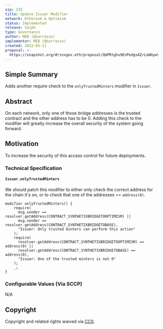 ```yaml
---
sip: 235
title: Update Issuer Modifier
network: Ethereum & Optimism
status: Implemented
release: Saiph
type: Governance
author: MEB (@barrasso)
implementor: MEB (@barrasso)
created: 2022-05-11
proposal: >-
  https://snapshot.org/#/snxgov.eth/proposal/QmPRtghu9EnPedgsAZrLoWGyw9PiNkjjvCowox68LFh2wh
---
```


## Simple Summary

<!--"If you can't explain it simply, you don't understand it well enough." Simply describe the outcome the proposed changes intends to achieve. This should be non-technical and accessible to a casual community member.-->

Adds another require check to the `onlyTrustedMinters` modifier in `Issuer`.

## Abstract

<!--A short (~200 word) description of the proposed change, the abstract should clearly describe the proposed change. This is what *will* be done if the SIP is implemented, not *why* it should be done or *how* it will be done. If the SIP proposes deploying a new contract, write, "We propose to deploy a new contract that will do x".-->

On each network, only one of those bridge addresses is the trusted contract and the other address has to be 0. Adding this check to the modifier will greatly increase the overall security of the system going forward.

## Motivation

<!--This is where you explain the reasoning behind how you propose to solve the problem. Why did you propose to implement the change in this way, what were the considerations and trade-offs? The rationale fleshes out what motivated the design and why particular design decisions were made. It should describe alternate designs that were considered and related work. The rationale may also provide evidence of consensus within the community, and should discuss important objections or concerns raised during discussion.-->

To increase the security of this access control for future deployments.

### Technical Specification

#### `Issuer.onlyTrustedMinters`

We should patch this modifier to either only check the correct address for the chain it's on, or to check that one of the addresses == `address(0)`.

```
modifier onlyTrustedMinters() {
    require(
      msg.sender == resolver.getAddress(CONTRACT_SYNTHETIXBRIDGETOOPTIMISM) ||
      msg.sender == resolver.getAddress(CONTRACT_SYNTHETIXBRIDGETOBASE),
      "Issuer: Only trusted minters can perform this action"
    );
    require(
      resolver.getAddress(CONTRACT_SYNTHETIXBRIDGETOOPTIMISM) == address(0) ||
      resolver.getAddress(CONTRACT_SYNTHETIXBRIDGETOBASE) == address(0),
      "Issuer: One of the trusted minters is not 0"
    );
    _;
}
```

### Configurable Values (Via SCCP)

N/A

## Copyright

Copyright and related rights waived via [CC0](https://creativecommons.org/publicdomain/zero/1.0/).
